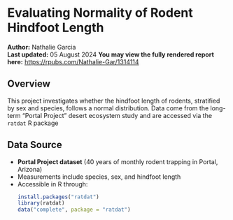 # Evaluating Normality of Rodent Hindfoot Length

**Author:** Nathalie Garcia  
**Last updated:** 05 August 2024
**You may view the fully rendered report here:**
https://rpubs.com/Nathalie-Gar/1314114

## Overview

This project investigates whether the hindfoot length of rodents, stratified by sex and species, follows a normal distribution. Data come from the long-term “Portal Project” desert ecosystem study and are accessed via the `ratdat` R package

## Data Source

- **Portal Project dataset** (40 years of monthly rodent trapping in Portal, Arizona)  
- Measurements include species, sex, and hindfoot length  
- Accessible in R through:
  ```r
  install.packages("ratdat")
  library(ratdat)
  data("complete", package = "ratdat")



